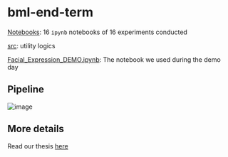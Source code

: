 # bml-end-term

[Notebooks](https://github.com/congphase/bml-end-term/tree/main/Notebooks): 16 `ipynb` notebooks of 16 experiments conducted

[src](https://github.com/congphase/bml-end-term/tree/main/src): utility logics

[Facial_Expression_DEMO.ipynb](https://github.com/congphase/bml-end-term/blob/main/Facial_Expression_DEMO.ipynb): The notebook we used during the demo day

## Pipeline
![image](https://user-images.githubusercontent.com/28902802/136683104-7a8fa527-2c43-476b-8844-6555c58d0a22.png)

## More details
Read our thesis [here](bml-end-term/docs/BML.pdf)
